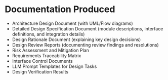 # Documentation Produced
- Architecture Design Document (with UML/Flow diagrams)
- Detailed Design Specification Document (module descriptions, interface definitions, and integration details)
- Design Rationale Document (explaining key design decisions)
- Design Review Reports (documenting review findings and resolutions)
- Risk Assessment and Mitigation Plan
- Requirements Traceability Matrix
- Interface Control Documents
- LLM Prompt Templates for Design Tasks
- Design Verification Results